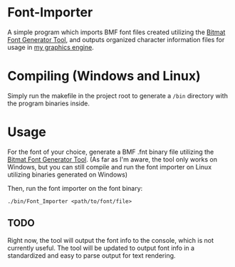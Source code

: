 # Font-Importer
A simple program which imports BMF font files created utilizing the [Bitmat Font Generator Tool](https://www.angelcode.com/products/bmfont/), and outputs organized character information files for usage in [my graphics engine](https://github.com/Jack-Saysana/OpenGL-Graphics-Engine).

# Compiling (Windows and Linux)
Simply run the makefile in the project root to generate a `/bin` directory with the program binaries inside.

# Usage
For the font of your choice, generate a BMF .fnt binary file utilizing the [Bitmat Font Generator Tool](https://www.angelcode.com/products/bmfont/). (As far as I'm aware, the tool only works on Windows, but you can still compile and run the font importer on Linux utilizing binaries generated on Windows)

Then, run the font importer on the font binary:
```
./bin/Font_Importer <path/to/font/file>
```

## TODO
Right now, the tool will output the font info to the console, which is not currently useful. The tool will be updated to output font info in a standardized and easy to parse output for text rendering.

